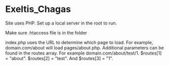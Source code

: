 # Exeltis_Chagas

Site uses PHP.  Set up a local server in the root to run.

Make sure .htaccess file is in the folder

index.php uses the URL to determine which page to load.  For example, domain.com/about will load pages/about.php.  Additional parameters can be found in the routes array.  For example domain.com/about/test/1.  $routes[1] = "about".  $routes[2] = "test".  And $routes[3] = "1".